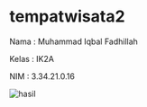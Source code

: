 # tempatwisata2

Nama : Muhammad Iqbal Fadhillah 

Kelas : IK2A

NIM : 3.34.21.0.16


![hasil](https://user-images.githubusercontent.com/89602766/199673691-5487296b-2206-4277-a5e7-782b77ee7d9b.png)
